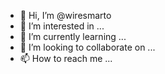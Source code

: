 - 👋 Hi, I’m @wiresmarto
- 👀 I’m interested in ...
- 🌱 I’m currently learning ...
- 💞️ I’m looking to collaborate on ...
- 📫 How to reach me ...

<!---
wiresmarto/wiresmarto is a ✨ special ✨ repository because its `README.md` (this file) appears on your GitHub profile.
You can click the Preview link to take a look at your changes.
--->
